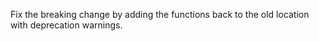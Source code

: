 Fix the breaking change by adding the functions back to the old location with deprecation warnings.
